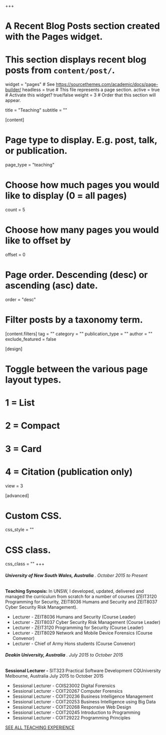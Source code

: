+++
# A Recent Blog Posts section created with the Pages widget.
# This section displays recent blog posts from `content/post/`.

widget = "pages"  # See https://sourcethemes.com/academic/docs/page-builder/
headless = true  # This file represents a page section.
active = true  # Activate this widget? true/false
weight = 3  # Order that this section will appear.

title = "Teaching"
subtitle = ""

[content]
  # Page type to display. E.g. post, talk, or publication.
  page_type = "teaching"
  
  # Choose how much pages you would like to display (0 = all pages)
  count = 5
  
  # Choose how many pages you would like to offset by
  offset = 0

  # Page order. Descending (desc) or ascending (asc) date.
  order = "desc"

  # Filter posts by a taxonomy term.
  [content.filters]
    tag = ""
    category = ""
    publication_type = ""
    author = ""
    exclude_featured = false
  
[design]
  # Toggle between the various page layout types.
  #   1 = List
  #   2 = Compact
  #   3 = Card
  #   4 = Citation (publication only)
  view = 3
  
  
[advanced]
 # Custom CSS. 
 css_style = ""
 
 # CSS class.
 css_class = ""
+++
###### **University of New South Wales, Australia** . _October 2015 to Present_
**Teaching Synopsis:** In UNSW, I developed, updated, delivered and managed the
curriculum from scratch for a number of courses (ZEIT3120 Programming for Security,
ZEIT8036 Humans and Security and ZEIT8037 Cyber Security Risk Management).
* Lecturer - ZEIT8036 Humans and Security (Course Leader)
* Lecturer - ZEIT8037 Cyber Security Risk Management (Course Leader)
* Lecturer - ZEIT3120 Programming for Security (Course Leader)
* Lecturer - ZEIT8029 Network and Mobile Device Forensics (Course Convenor)
* Lecturer - Chief of Army Hons students (Course Convenor)

###### **Deakin University, Australia** .  _July 2015 to October 2015_
**Sessional Lecturer -** SIT323 Practical Software Development
CQUniversity Melbourne, Australia July 2015 to October 2015
* Sessional Lecturer - COIS23002 Digital Forensics
* Sessional Lecturer - COIT20267 Computer Forensics
* Sessional Lecturer - COIT20236 Business Intelligence Management
* Sessional Lecturer - COIT20253 Business Intelligence using Big Data
* Sessional Lecturer - COIT20268 Responsive Web Design
* Sessional Lecturer - COIT20245 Introduction to Programming
* Sessional Lecturer - COIT29222 Programming Principles



[SEE ALL TEACHING EXPERIENCE](https://nalinasanka.netlify.app/teaching/)